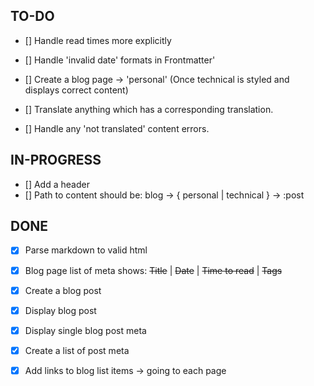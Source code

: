 ## TO-DO

- [] Handle read times more explicitly

- [] Handle 'invalid date' formats in Frontmatter'

- [] Create a blog page -> 'personal' (Once technical is styled and displays correct content)

- [] Translate anything which has a corresponding translation.

- [] Handle any 'not translated' content errors.

## IN-PROGRESS

- [] Add a header
- [] Path to content should be: blog -> { personal | technical } -> :post

## DONE

- [x] Parse markdown to valid html

- [x] Blog page list of meta shows: ~~Title~~ | ~~Date~~ | ~~Time to read~~ | ~~Tags~~

- [x] Create a blog post

- [x] Display blog post

- [x] Display single blog post meta

- [x] Create a list of post meta

- [x] Add links to blog list items -> going to each page
